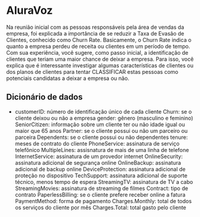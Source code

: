 # AluraVoz

Na reunião inicial com as pessoas responsáveis pela área de vendas da empresa, foi explicada a importância de se reduzir a Taxa de Evasão de Clientes, conhecido como Churn Rate. Basicamente, o Churn Rate indica o quanto a empresa perdeu de receita ou clientes em um período de tempo.  Com sua experiência, você sugere, como passo inicial, a identificação de clientes que teriam uma maior chance de deixar a empresa. Para isso, você explica que é interessante investigar algumas características de clientes ou dos planos de clientes para tentar CLASSIFICAR estas pessoas como potenciais candidatas a deixar a empresa ou não.

## Dicionário de dados
- customerID: número de identificação único de cada cliente
Churn: se o cliente deixou ou não a empresa
gender: gênero (masculino e feminino)
SeniorCitizen: informação sobre um cliente ter ou não idade igual ou maior que 65 anos
Partner: se o cliente possui ou não um parceiro ou parceira
Dependents: se o cliente possui ou não dependentes
tenure: meses de contrato do cliente
PhoneService: assinatura de serviço telefônico
MultipleLines: assisnatura de mais de uma linha de telefone
InternetService: assinatura de um provedor internet
OnlineSecurity: assinatura adicional de segurança online
OnlineBackup: assinatura adicional de backup online
DeviceProtection: assinatura adicional de proteção no dispositivo
TechSupport: assinatura adicional de suporte técnico, menos tempo de espera
StreamingTV: assinatura de TV a cabo
StreamingMovies: assinatura de streaming de filmes
Contract: tipo de contrato
PaperlessBilling: se o cliente prefere receber online a fatura
PaymentMethod: forma de pagamento
Charges.Monthly: total de todos os serviços do cliente por mês
Charges.Total: total gasto pelo cliente
